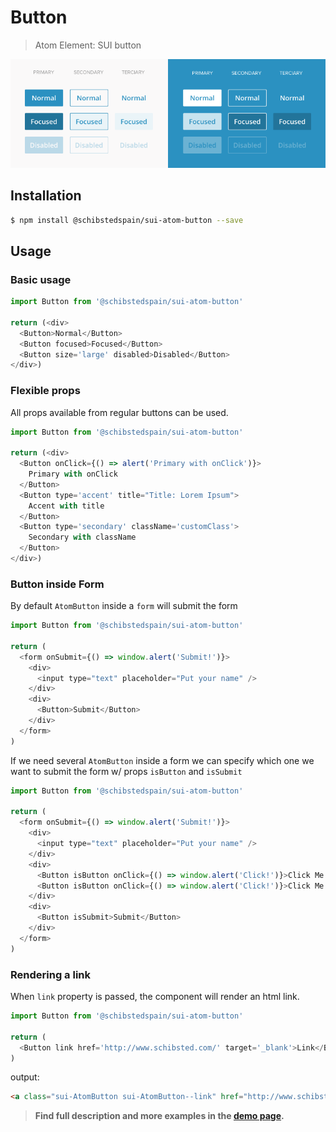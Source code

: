 # Button

> Atom Element: SUI button

![](./assets/screenshot.png)

## Installation

```sh
$ npm install @schibstedspain/sui-atom-button --save
```

## Usage

### Basic usage

```js
import Button from '@schibstedspain/sui-atom-button'

return (<div>
  <Button>Normal</Button>
  <Button focused>Focused</Button>
  <Button size='large' disabled>Disabled</Button>
</div>)

```

### Flexible props

All props available from regular buttons can be used.

```js
import Button from '@schibstedspain/sui-atom-button'

return (<div>
  <Button onClick={() => alert('Primary with onClick')}>
    Primary with onClick
  </Button>
  <Button type='accent' title="Title: Lorem Ipsum">
    Accent with title
  </Button>
  <Button type='secondary' className='customClass'>
    Secondary with className
  </Button>
</div>)

```

### Button inside Form

By default `AtomButton` inside a `form` will submit the form

```js
import Button from '@schibstedspain/sui-atom-button'

return (
  <form onSubmit={() => window.alert('Submit!')}>
    <div>
      <input type="text" placeholder="Put your name" />
    </div>
    <div>
      <Button>Submit</Button>
    </div>
  </form>
)
```

If we need several `AtomButton` inside a form we can specify which one we want to submit the form w/ props `isButton` and `isSubmit`

```js
import Button from '@schibstedspain/sui-atom-button'

return (
  <form onSubmit={() => window.alert('Submit!')}>
    <div>
      <input type="text" placeholder="Put your name" />
    </div>
    <div>
      <Button isButton onClick={() => window.alert('Click!')}>Click Me!</Button>
      <Button isButton onClick={() => window.alert('Click!')}>Click Me!</Button>
    </div>
    <div>
      <Button isSubmit>Submit</Button>
    </div>
  </form>
)
```

### Rendering a link
When `link` property is passed, the component will render an html link.

```js
import Button from '@schibstedspain/sui-atom-button'

return (
  <Button link href='http://www.schibsted.com/' target='_blank'>Link</Button>
)

```

output:

```html
<a class="sui-AtomButton sui-AtomButton--link" href="http://www.schibsted.com/" target='_blank'>Link</a>
```

> **Find full description and more examples in the [demo page](https://sui-components.now.sh/workbench/atom/button).**

